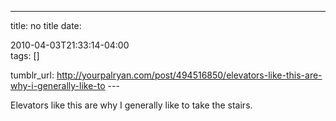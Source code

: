 ---
title: no title
date:

 2010-04-03T21:33:14-04:00  
tags:  []

tumblr_url:
http://yourpalryan.com/post/494516850/elevators-like-this-are-why-i-generally-like-to
\-\--

Elevators like this are why I generally like to take the stairs.
